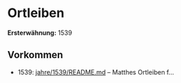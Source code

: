 # Ortleiben

**Ersterwähnung:** 1539

## Vorkommen
- 1539: [jahre/1539/README.md](../jahre/1539/README.md) – Matthes Ortleiben f...
